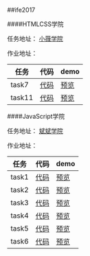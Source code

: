 ##ife2017

####HTMLCSS学院

任务地址：
[小薇学院](http://ife.baidu.com/college/detail/id/9)

作业地址：

任务|代码|demo
---|---|---
task7|[代码](https://github.com/yuqy96/baidu-ife/tree/master/ife2017/html%20css/task7)|[预览](https://yuqy96.github.io/baidu-ife/ife2017/html%20css/task7/)
task11|[代码](https://github.com/yuqy96/baidu-ife/tree/master/ife2017/html%20css/task11)|[预览](https://yuqy96.github.io/baidu-ife/ife2017/html%20css/task11/)

####JavaScript学院

任务地址：
[斌斌学院](http://ife.baidu.com/college/detail/id/10)

作业地址：

任务|代码|demo
---|---|---
task1|[代码](https://github.com/yuqy96/baidu-ife/tree/master/ife2017/JavaScript/task1/index.html)|[预览](https://yuqy96.github.io/baidu-ife/ife2017/JavaScript/task1/)
task2|[代码](https://github.com/yuqy96/baidu-ife/tree/master/ife2017/JavaScript/task2/index.html)|[预览](https://yuqy96.github.io/baidu-ife/ife2017/JavaScript/task2/)
task3|[代码](https://github.com/yuqy96/baidu-ife/tree/master/ife2017/JavaScript/task3/index.html)|[预览](https://yuqy96.github.io/baidu-ife/ife2017/JavaScript/task3/)
task4|[代码](https://github.com/yuqy96/baidu-ife/tree/master/ife2017/JavaScript/task4/index.html)|[预览](https://yuqy96.github.io/baidu-ife/ife2017/JavaScript/task4/)
task5|[代码](https://github.com/yuqy96/baidu-ife/tree/master/ife2017/JavaScript/task5/index.html)|[预览](https://yuqy96.github.io/baidu-ife/ife2017/JavaScript/task5/)
task6|[代码](https://github.com/yuqy96/baidu-ife/tree/master/ife2017/JavaScript/task6/index.html)|[预览](https://yuqy96.github.io/baidu-ife/ife2017/JavaScript/task6/)
